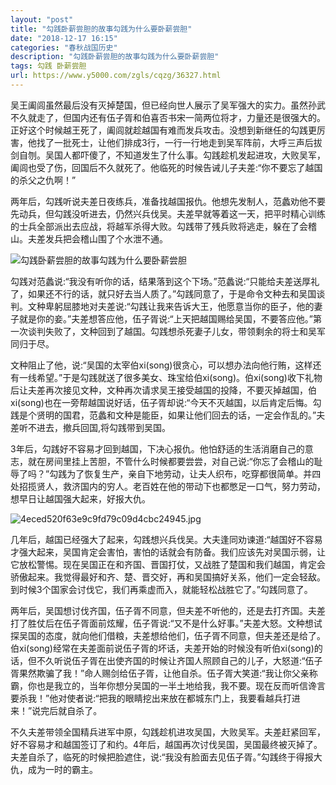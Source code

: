 ```yaml
---
layout: "post"
title: "勾践卧薪尝胆的故事勾践为什么要卧薪尝胆"
date: "2018-12-17 16:15"
categories: "春秋战国历史"
description: "勾践卧薪尝胆的故事勾践为什么要卧薪尝胆"
tags: 勾践 卧薪尝胆
url: https://www.y5000.com/zgls/cqzg/36327.html
---
```






吴王阖闾虽然最后没有灭掉楚国，但已经向世人展示了吴军强大的实力。虽然孙武不久就走了，但国内还有伍子胥和伯喜否书宋一简两位将才，力量还是很强大的。正好这个时候越王死了，阖闾就趁越国有难而发兵攻击。没想到新继任的勾践更厉害，他找了一批死士，让他们排成3行，一行一行地走到吴军阵前，大呼三声后拔剑自刎。吴国人都吓傻了，不知道发生了什么事。勾践趁机发起进攻，大败吴军，阖闾也受了伤，回国后不久就死了。他临死的时候告诫儿子夫差:“你不要忘了越国的杀父之仇啊！”

两年后，勾践听说夫差日夜练兵，准备找越国报仇。他想先发制人，范蠡劝他不要先动兵，但勾践没听进去，仍然兴兵伐吴。夫差早就等着这一天，把平时精心训练的士兵全部派出去应战，将越军杀得大败。勾践带了残兵败将逃走，躲在了会稽山。夫差发兵把会稽山围了个水泄不通。

![勾践卧薪尝胆的故事勾践为什么要卧薪尝胆](https://img.y5000.com/uploads/allimg/181031/d62279e05592317346bc581111091bf5.jpg)

勾践对范蠡说:“我没有听你的话，结果落到这个下场。”范蠡说:“只能给夫差送厚礼了，如果还不行的话，就只好去当人质了。”勾践同意了，于是命令文种去和吴国谈判。文种卑躬屈膝地对夫差说:“勾践让我来告诉大王，他愿意当你的臣子，他的妻子就是你的妾。”夫差想答应他，伍子胥说:“上天把越国赐给吴国，不要答应他。”第一次谈判失败了，文种回到了越国。勾践想杀死妻子儿女，带领剩余的将士和吴军同归于尽。

文种阻止了他，说:“吴国的太宰伯xi(song)很贪心，可以想办法向他行贿，这样还有一线希望。”于是勾践就送了很多美女、珠宝给伯xi(song)。伯xi(song)收下礼物后让夫差再次接见文种，文种再次请求吴王接受越国的投降，不要灭掉越国，伯xi(song)也在一旁帮越国说好话，伍子胥却说:“今天不灭越国，以后肯定后悔。勾践是个贤明的国君，范蠡和文种是能臣，如果让他们回去的话，一定会作乱的。”夫差听不进去，撤兵回国,将勾践带到吴国。

3年后，勾践好不容易才回到越国，下决心报仇。他怕舒适的生活消磨自己的意志，就在房间里挂上苦胆，不管什么时候都要尝尝，对自己说:“你忘了会稽山的耻辱了吗？”勾践为了恢复生产，亲自下地劳动，让夫人织布，吃穿都很简单。并四处招揽贤人，救济国内的穷人。老百姓在他的带动下也都憋足一口气，努力劳动，想早日让越国强大起来，好报大仇。

![4eced520f63e9c9fd79c09d4cbc24945.jpg](https://img.y5000.com/uploads/allimg/181031/4eced520f63e9c9fd79c09d4cbc24945.jpg)

几年后，越国已经强大了起来，勾践想兴兵伐吴。大夫逢同劝谏道:“越国好不容易才强大起来，吴国肯定会害怕，害怕的话就会有防备。我们应该先对吴国示弱，让它放松警惕。现在吴国正在和齐国、晋国打仗，又战胜了楚国和我们越国，肯定会骄傲起来。我觉得最好和齐、楚、晋交好，再和吴国搞好关系，他们一定会轻敌。到时候3个国家会讨伐它，我们再乘虚而入，就能轻松战胜它了。”勾践同意了。

两年后，吴国想讨伐齐国，伍子胥不同意，但夫差不听他的，还是去打齐国。夫差打了胜仗后在伍子胥面前炫耀，伍子胥说:“又不是什么好事。”夫差大怒。文种想试探吴国的态度，就向他们借粮，夫差想给他们，伍子胥不同意，但夫差还是给了。伯xi(song)经常在夫差面前说伍子胥的坏话，夫差开始的时候没有听伯xi(song)的话，但不久听说伍子胥在出使齐国的时候让齐国人照顾自己的儿子，大怒道:“伍子胥果然欺骗了我！”命人赐剑给伍子胥，让他自杀。伍子胥大笑道:“我让你父亲称霸，你也是我立的，当年你想分吴国的一半土地给我，我不要。现在反而听信谗言要杀我！”他对使者说:“把我的眼睛挖出来放在都城东门上，我要看越兵打进来！”说完后就自杀了。

不久夫差带领全国精兵进军中原，勾践趁机进攻吴国，大败吴军。夫差赶紧回军，好不容易才和越国签订了和约。4年后，越国再次讨伐吴国，吴国最终被灭掉了。夫差自杀了，临死的时候把脸遮住，说:“我没有脸面去见伍子胥。”勾践终于得报大仇，成为一时的霸主。

  
